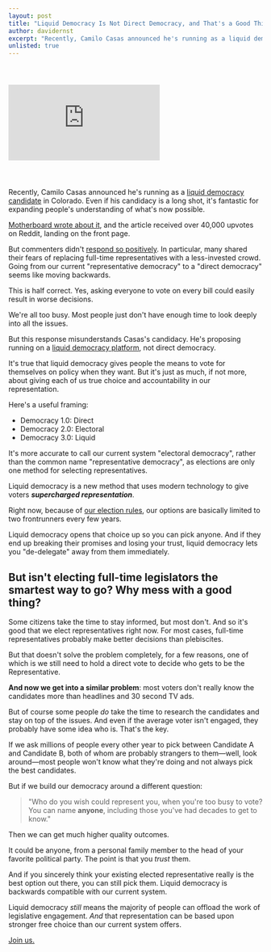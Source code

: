 ```yaml
---
layout: post
title: "Liquid Democracy Is Not Direct Democracy, and That's a Good Thing"
author: davidernst
excerpt: "Recently, Camilo Casas announced he's running as a liquid democracy candidate in Colorado."
unlisted: true
---
```


<iframe src="https://www.youtube.com/embed/Ya1dNNzkQTE" frameborder="0" allowfullscreen style="margin: 40px auto"></iframe>

<br />

Recently, Camilo Casas announced he's running as a [liquid democracy candidate](/2017/07/04/running-liquid-democracy-candidates/) in Colorado. Even if his candidacy is a long shot, it's fantastic for expanding people's understanding of what's now possible.

[Motherboard wrote about it](https://motherboard.vice.com/en_us/article/59dnbb/colorado-political-candidate-promises-to-give-his-seat-to-an-app), and the article received over 40,000 upvotes on Reddit, landing on the front page.

But commenters didn't [respond so positively](https://www.reddit.com/r/Futurology/comments/76xwut/colorado_political_candidate_promises_to_give_his/). In particular, many shared their fears of replacing full-time representatives with a less-invested crowd. Going from our current "representative democracy" to a "direct democracy" seems like moving backwards.

This is half correct. Yes, asking everyone to vote on every bill could easily result in worse decisions.

We're all too busy. Most people just don't have enough time to look deeply into all the issues.

But this response misunderstands Casas's candidacy. He's proposing running on a [liquid democracy platform](/2016/09/21/what-is-liquid-democracy/), not direct democracy.

It's true that liquid democracy gives people the means to vote for themselves on policy when they want. But it's just as much, if not more, about giving each of us true choice and accountability in our representation.

Here's a useful framing:

- Democracy 1.0: Direct
- Democracy 2.0: Electoral
- Democracy 3.0: Liquid

It's more accurate to call our current system "electoral democracy", rather than the common name "representative democracy", as elections are only one method for selecting representatives.

Liquid democracy is a new method that uses modern technology to give voters ***supercharged representation***.

Right now, because of [our election rules](/2017/03/06/how-to-move-past-two-parties/), our options are basically limited to two frontrunners every few years.

Liquid democracy opens that choice up so you can pick anyone. And if they end up breaking their promises and losing your trust, liquid democracy lets you "de-delegate" away from them immediately.


But isn't electing full-time legislators the smartest way to go? Why mess with a good thing?
--------

Some citizens take the time to stay informed, but most don't. And so it's good that we elect representatives right now. For most cases, full-time representatives probably make better decisions than plebiscites.

But that doesn't solve the problem completely, for a few reasons, one of which is we still need to hold a direct vote to decide who gets to be the Representative.

**And now we get into a similar problem**: most voters don't really know the candidates more than headlines and 30 second TV ads.

But of course some people *do* take the time to research the candidates and stay on top of the issues. And even if the average voter isn't engaged, they probably have some idea who is. That's the key.

If we ask millions of people every other year to pick between Candidate A and Candidate B, both of whom are probably strangers to them—well, look around—most people won't know what they're doing and not always pick the best candidates.

But if we build our democracy around a different question:

> "Who do you wish could represent you, when you're too busy to vote? You can name **anyone**, including those you've had decades to get to know."

Then we can get much higher quality outcomes.

It could be anyone, from a personal family member to the head of your favorite political party. The point is that you *trust* them.

And if you sincerely think your existing elected representative really is the best option out there, you can still pick them. Liquid democracy is backwards compatible with our current system.

Liquid democracy *still* means the majority of people can offload the work of legislative engagement. *And* that representation can be based upon stronger free choice than our current system offers.

[Join us.](https://united.vote)
